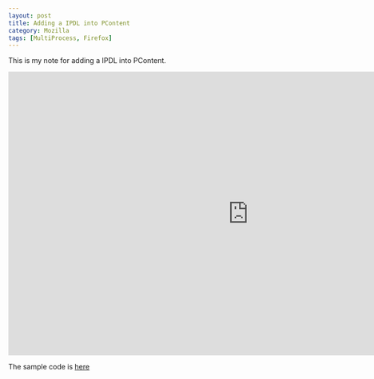 ```yaml
---
layout: post
title: Adding a IPDL into PContent
category: Mozilla
tags: [MultiProcess, Firefox]
---
```

This is my note for adding a IPDL into PContent.

<iframe src="https://docs.google.com/presentation/d/1S4njAbl4tSFCrJ3cnE30L4PcYeWdvY-1wcghX2mWNOE/embed?start=false&loop=false&delayms=3000" frameborder="0" width="960" height="569" allowfullscreen="true" mozallowfullscreen="true" webkitallowfullscreen="true"></iframe>

The sample code is [here](https://github.com/ChunMinChang/gecko-dev/commit/54686d3fbc1ce7a696b4755060810d8ed8f4d567)
